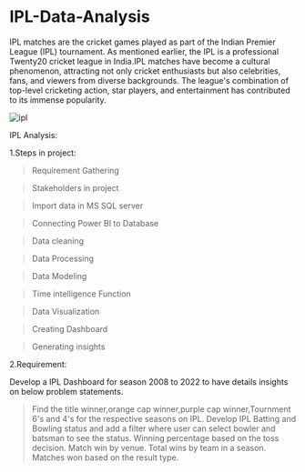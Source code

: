 # IPL-Data-Analysis

IPL matches are the cricket games played as part of the Indian Premier League (IPL) tournament. As mentioned earlier, the IPL is a professional Twenty20 cricket league in India.IPL matches have become a cultural phenomenon, attracting not only cricket enthusiasts but also celebrities, fans, and viewers from diverse backgrounds. The league's combination of top-level cricketing action, star players, and entertainment has contributed to its immense popularity.

![ipl](https://github.com/jnana027/IPL-Data-Analysis/assets/120124430/af9b0b12-98d1-44c8-85f4-5e72f63f7e30)

IPL Analysis:

1.Steps in project:

>Requirement Gathering

>Stakeholders in project

>Import data in MS SQL server

>Connecting Power BI to Database


>Data cleaning

>Data Processing

>Data Modeling

>Time intelligence Function

>Data Visualization

>Creating Dashboard

>Generating insights

2.Requirement:

Develop a IPL Dashboard for season 2008 to 2022 to have details insights on below problem statements.
>Find the title winner,orange cap winner,purple cap winner,Tournment 6's and 4's for the respective seasons on IPL.
>Develop IPL Batting and Bowling status and add a filter where user can select bowler and batsman to see the status.
>Winning percentage based on the toss decision.
>Match win by venue.
>Total wins by team in a season.
>Matches won based on the result type.
